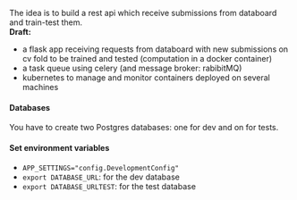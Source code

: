 The idea is to build a rest api which receive submissions from databoard and train-test them.  
**Draft:**   
- a flask app receiving requests from databoard with new submissions on cv fold to be trained and tested (computation in a docker container) 
- a task queue using celery (and message broker: rabibitMQ)  
- kubernetes to manage and monitor containers deployed on several machines  

#### Databases
You have to create two Postgres databases: one for dev and on for tests.

#### Set environment variables
* `APP_SETTINGS="config.DevelopmentConfig"`  
* `export DATABASE_URL`: for the dev database    
* `export DATABASE_URLTEST`: for the test database    
